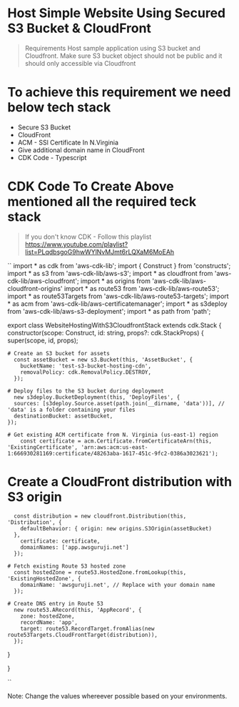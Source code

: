 # Host Simple Website Using Secured S3 Bucket & CloudFront

> Requirements
> Host sample application using S3 bucket and Cloudfront.
> Make sure S3 bucket object should not be public and it should only accessible via Cloudfront

# To achieve this requirement we need below tech stack
 - Secure S3 Bucket
 - CloudFront
 - ACM - SSl Certificate In N.Virginia
 - Give additional domain name in CloudFront
 - CDK Code - Typescript

 # CDK Code To Create Above mentioned all the required teck stack
 > If you don't know CDK - Follow this playlist https://www.youtube.com/playlist?list=PLqdbsgoG9hwWYlNvMJmt6rLQXaM6MoEAh

 `` 
import * as cdk from 'aws-cdk-lib';
import { Construct } from 'constructs';
import * as s3 from 'aws-cdk-lib/aws-s3';
import * as cloudfront from 'aws-cdk-lib/aws-cloudfront';
import * as origins from 'aws-cdk-lib/aws-cloudfront-origins'
import * as route53 from 'aws-cdk-lib/aws-route53';
import * as route53Targets from 'aws-cdk-lib/aws-route53-targets';
import * as acm from 'aws-cdk-lib/aws-certificatemanager';
import * as s3deploy from 'aws-cdk-lib/aws-s3-deployment';
import * as path from 'path';

export class WebsiteHostingWithS3CloudfrontStack extends cdk.Stack {
  constructor(scope: Construct, id: string, props?: cdk.StackProps) {
    super(scope, id, props);


    # Create an S3 bucket for assets
      const assetBucket = new s3.Bucket(this, 'AssetBucket', {
        bucketName: 'test-s3-bucket-hosting-cdn',
        removalPolicy: cdk.RemovalPolicy.DESTROY,
      });

    # Deploy files to the S3 bucket during deployment
      new s3deploy.BucketDeployment(this, 'DeployFiles', {
      sources: [s3deploy.Source.asset(path.join(__dirname, 'data'))], // 'data' is a folder containing your files
      destinationBucket: assetBucket,
    });

    # Get existing ACM certificate from N. Virginia (us-east-1) region
        const certificate = acm.Certificate.fromCertificateArn(this, 'ExistingCertificate', 'arn:aws:acm:us-east-1:666930281169:certificate/48263aba-1617-451c-9fc2-0386a3023621');

   # Create a CloudFront distribution with S3 origin
      const distribution = new cloudfront.Distribution(this, 'Distribution', {
        defaultBehavior: { origin: new origins.S3Origin(assetBucket)
      },
        certificate: certificate,
        domainNames: ['app.awsguruji.net']
      });

    # Fetch existing Route 53 hosted zone
      const hostedZone = route53.HostedZone.fromLookup(this, 'ExistingHostedZone', {
        domainName: 'awsguruji.net', // Replace with your domain name
      });

    # Create DNS entry in Route 53
      new route53.ARecord(this, 'AppRecord', {
        zone: hostedZone,
        recordName: 'app',
        target: route53.RecordTarget.fromAlias(new route53Targets.CloudFrontTarget(distribution)),
      });
  }

}

``

Note: Change the values whereever possible based on your environments.